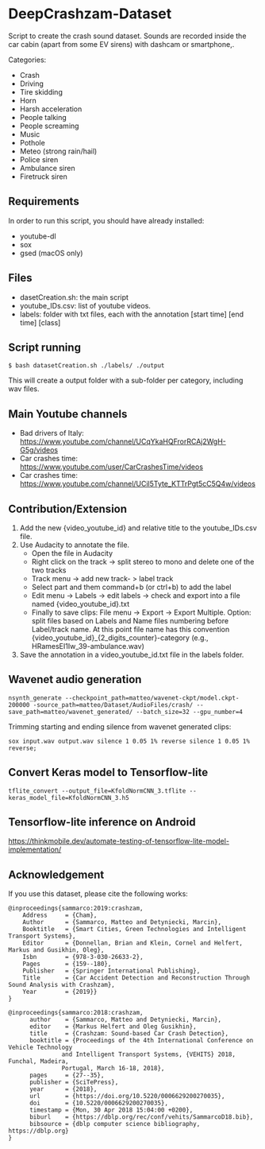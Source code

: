 # DeepCrashzam-Dataset
Script to create the crash sound dataset. Sounds are recorded inside the car cabin (apart from some EV sirens) with dashcam or smartphone,.

Categories:
- Crash
- Driving
- Tire skidding
- Horn
- Harsh acceleration
- People talking
- People screaming
- Music
- Pothole
- Meteo (strong rain/hail)
- Police siren
- Ambulance siren
- Firetruck siren

## Requirements
In order to run this script, you should have already installed:
- youtube-dl
- sox
- gsed (macOS only)

## Files
- dasetCreation.sh: the main script
- youtube_IDs.csv: list of youtube videos.
- labels: folder with txt files, each with the annotation [start time] [end time] [class] 

## Script running
```
$ bash datasetCreation.sh ./labels/ ./output
```
This will create a output folder with a sub-folder per category, including wav files.

## Main Youtube channels
- Bad drivers of Italy: https://www.youtube.com/channel/UCqYkaHQFrorRCAj2WgH-G5g/videos
- Car crashes time: https://www.youtube.com/user/CarCrashesTime/videos
- Car crashes time: https://www.youtube.com/channel/UCil5Tyte_KTTrPgt5cC5Q4w/videos

## Contribution/Extension

1. Add the new {video_youtube_id} and relative title to the youtube_IDs.csv file.
2. Use Audacity to annotate the file.
      - Open the file in Audacity
      - Right click on the track -> split stereo to mono and delete one of the two tracks
      - Track menu -> add new track- > label track
      - Select part and them command+b (or ctrl+b) to add the label
      - Edit menu -> Labels -> edit labels -> check and export into a file named {video_youtube_id}.txt
      - Finally to save clips: File menu -> Export -> Export Multiple. Option: split files based on Labels and Name files numbering before Label/track name. At this point file name has this convention {video_youtube_id}_{2_digits_counter}-category (e.g., HRamesEI1Iw_39-ambulance.wav) 
3. Save the annotation in a video_youtube_id.txt file in the labels folder.


## Wavenet audio generation

```
nsynth_generate --checkpoint_path=matteo/wavenet-ckpt/model.ckpt-200000 -source_path=matteo/Dataset/AudioFiles/crash/ --save_path=matteo/wavenet_generated/ --batch_size=32 --gpu_number=4
```

Trimming starting and ending silence from wavenet generated clips:

```
sox input.wav output.wav silence 1 0.05 1% reverse silence 1 0.05 1% reverse;
```

## Convert Keras model to Tensorflow-lite
```
tflite_convert --output_file=KfoldNormCNN_3.tflite --keras_model_file=KfoldNormCNN_3.h5
```

## Tensorflow-lite inference on Android
https://thinkmobile.dev/automate-testing-of-tensorflow-lite-model-implementation/


## Acknowledgement

If you use this dataset, please cite the following works:

```
@inproceedings{sammarco:2019:crashzam,
	Address     = {Cham},
	Author      = {Sammarco, Matteo and Detyniecki, Marcin},
	Booktitle   = {Smart Cities, Green Technologies and Intelligent Transport Systems},
	Editor      = {Donnellan, Brian and Klein, Cornel and Helfert, Markus and Gusikhin, Oleg},
	Isbn        = {978-3-030-26633-2},
	Pages       = {159--180},
	Publisher   = {Springer International Publishing},
	Title       = {Car Accident Detection and Reconstruction Through Sound Analysis with Crashzam},
	Year        = {2019}}
}
```

```
@inproceedings{sammarco:2018:crashzam,
      author    = {Sammarco, Matteo and Detyniecki, Marcin},
      editor    = {Markus Helfert and Oleg Gusikhin},
      title     = {Crashzam: Sound-based Car Crash Detection},
      booktitle = {Proceedings of the 4th International Conference on Vehicle Technology
               and Intelligent Transport Systems, {VEHITS} 2018, Funchal, Madeira,
               Portugal, March 16-18, 2018},
      pages     = {27--35},
      publisher = {SciTePress},
      year      = {2018},
      url       = {https://doi.org/10.5220/0006629200270035},
      doi       = {10.5220/0006629200270035},
      timestamp = {Mon, 30 Apr 2018 15:04:00 +0200},
      biburl    = {https://dblp.org/rec/conf/vehits/SammarcoD18.bib},
      bibsource = {dblp computer science bibliography, https://dblp.org}
}
```
